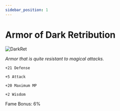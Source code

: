 ```yaml
---
sidebar_position: 1
---
```


# Armor of Dark Retribution

![DarkRet](https://vwiki.valorserver.com/api/item/picture/armor%20of%20dark%20retribution)

<i>Armor that is quite resistant to magical attacks.</i>

    +21 Defense
    
    +5 Attack
    
    +20 Maximum MP
    
    +2 Wisdom
    
Fame Bonus: 6%
